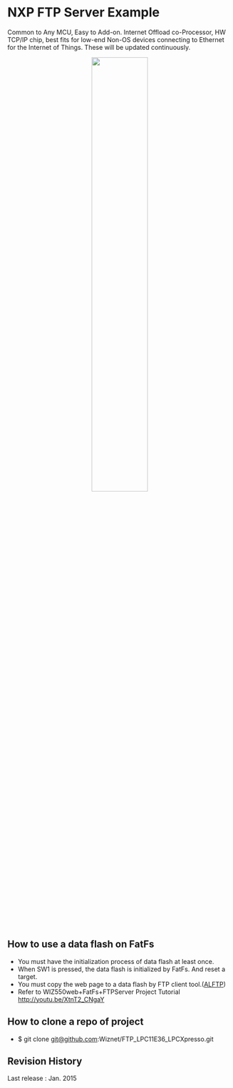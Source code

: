 # NXP FTP Server Example
Common to Any MCU, Easy to Add-on. Internet Offload co-Processor, HW TCP/IP chip, 
best fits for low-end Non-OS devices connecting to Ethernet for the Internet of Things. These will be updated continuously.

<!-- W5500 EVB pic -->
<p align="center">
  <img width="50%" src="http://wizwiki.net/wiki/lib/exe/fetch.php?media=products:w5500:w5500_evb:w5500-evb_side.png" />
</p>

## How to use a data flash on FatFs
- You must have the initialization process of data flash at least once.
- When SW1 is pressed, the data flash is initialized by FatFs. And reset a target.
- You must copy the web page to a data flash by FTP client tool.([ALFTP](http://www.altools.com/ALTools/ALFTP.aspx))
- Refer to WIZ550web+FatFs+FTPServer Project Tutorial http://youtu.be/XtnT2_CNgaY

## How to clone a repo of project
- $ git clone git@github.com:Wiznet/FTP_LPC11E36_LPCXpresso.git

## Revision History
Last release : Jan. 2015
